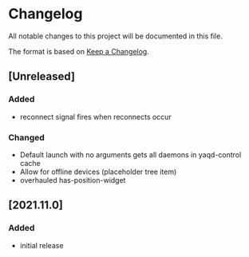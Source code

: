 # Changelog
All notable changes to this project will be documented in this file.

The format is based on [Keep a Changelog](https://keepachangelog.com/).

## [Unreleased]

### Added
- reconnect signal fires when reconnects occur

### Changed
- Default launch with no arguments gets all daemons in yaqd-control cache
- Allow for offline devices (placeholder tree item)
- overhauled has-position-widget

## [2021.11.0]

### Added
- initial release
